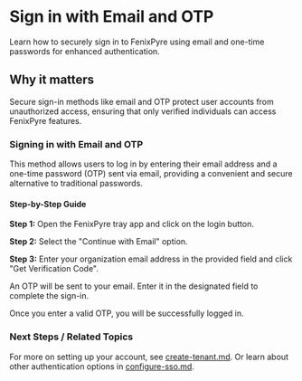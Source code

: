 # Sign in with Email and OTP

Learn how to securely sign in to FenixPyre using email and one-time passwords for enhanced authentication.


## Why it matters
Secure sign-in methods like email and OTP protect user accounts from unauthorized access, ensuring that only verified individuals can access FenixPyre features.

### Signing in with Email and OTP
This method allows users to log in by entering their email address and a one-time password (OTP) sent via email, providing a convenient and secure alternative to traditional passwords.

#### Step-by-Step Guide
**Step 1:** Open the FenixPyre tray app and click on the login button.

**Step 2:** Select the "Continue with Email" option.

<!-- IMG:     ./media/03-setup-&-installation/sign-in-email.png | Alt: Screenshot of email sign-in option -->

**Step 3:** Enter your organization email address in the provided field and click "Get Verification Code".

An OTP will be sent to your email. Enter it in the designated field to complete the sign-in.

<!-- IMG:     ./media/03-setup-&-installation/enter-otp.png | Alt: Screenshot of OTP entry field -->

Once you enter a valid OTP, you will be successfully logged in.

### Next Steps / Related Topics
For more on setting up your account, see [create-tenant.md](./create-tenant.md). Or learn about other authentication options in [configure-sso.md](./configure-sso.md).
